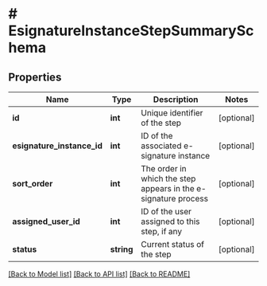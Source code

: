 # # EsignatureInstanceStepSummarySchema

## Properties

Name | Type | Description | Notes
------------ | ------------- | ------------- | -------------
**id** | **int** | Unique identifier of the step | [optional]
**esignature_instance_id** | **int** | ID of the associated e-signature instance | [optional]
**sort_order** | **int** | The order in which the step appears in the e-signature process | [optional]
**assigned_user_id** | **int** | ID of the user assigned to this step, if any | [optional]
**status** | **string** | Current status of the step | [optional]

[[Back to Model list]](../../README.md#models) [[Back to API list]](../../README.md#endpoints) [[Back to README]](../../README.md)
